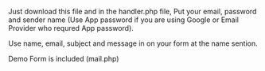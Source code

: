 Just download this file and in the handler.php file, Put your email, password and sender name (Use App password if you are using Google or Email Provider who requred App password).

Use name, email, subject and message in on your form at the name sention.

Demo Form is included (mail.php)